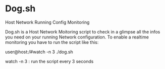 # Dog.sh
Host Network Running Config Monitoring


Dog.sh is a Host Network Moitoring script to check in a glimpse all the infos you need on your running Network configuration.
To enable a realtime monitoring you have to run the script like this:

user@host:/#watch -n 3 ./dog.sh


watch -n 3 : run the script every 3 seconds
